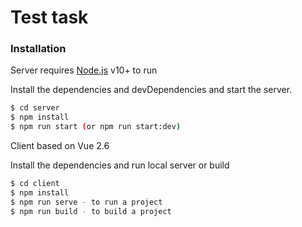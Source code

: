 # Test task

### Installation

Server requires [Node.js](https://nodejs.org/) v10+ to run

Install the dependencies and devDependencies and start the server.

```sh
$ cd server
$ npm install
$ npm run start (or npm run start:dev)
```

Client based on Vue 2.6

Install the dependencies and run local server or build

```sh
$ cd client
$ npm install 
$ npm run serve - to run a project
$ npm run build - to build a project
```

